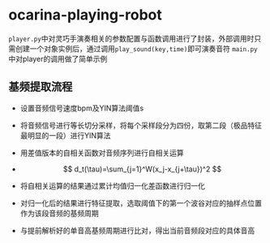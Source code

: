 # ocarina-playing-robot
`player.py`中对灵巧手演奏相关的参数配置与函数调用进行了封装，外部调用时只需创建一个对象实例后，通过调用`play_sound(key,time)`即可演奏音符
`main.py`中对player的调用做了简单示例

## 基频提取流程
  - 设置音频信号速度bpm及YIN算法阈值s

  - 将音频信号进行等长切分采样，将每个采样段分为四份，取第二段（极品特征最明显的一段）进行YIN算法

  - 用差值版本的自相关函数对音频序列进行自相关运算
    
  - $$
    d_t(\tau)=\sum_{j=1}^W(x_j-x_{j+\tau})^2
    $$
    
  - 将自相关运算的结果通过累计均值归一化差函数进行归一化

  - 对归一化后的结果进行特征提取，选取阈值下的第一个波谷对应的抽样点位置作为该段音频的基频周期

  - 与提前解析好的单音高基频周期进行比对，得出当前音频段对应的具体音高
